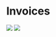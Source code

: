 # Invoices

<img src="/assets/images/screenshots/screenshot_invoices_table.png"/>

<img src="/assets/images/screenshots/screenshot_invoices_form.png"/>
